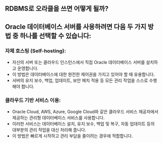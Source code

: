 ## RDBMS로 오라클을 쓰면 어떻게 될까?




## Oracle 데이터베이스 서버를 사용하려면 다음 두 가지 방법 중 하나를 선택할 수 있습니다:

### 자체 호스팅 (Self-hosting):
- 자신의 서버 또는 클라우드 인스턴스에서 직접 Oracle 데이터베이스 서버를 설치하고 운영합니다.
- 이 방법은 데이터베이스에 대한 완전한 제어권을 가지고 있어야 할 때 유용합니다.
- 서버의 유지 보수, 백업, 업데이트, 보안 패치 적용 등 모든 관리 작업을 스스로 수행해야 합니다.

### 클라우드 기반 서비스 이용:
- Oracle Cloud, AWS, Azure, Google Cloud와 같은 클라우드 서비스 제공자에서 제공하는 관리형 데이터베이스 서비스를 사용합니다.
- 이러한 서비스는 데이터베이스 설치, 유지 보수, 백업 및 복구, 자동 업데이트 등의 대부분의 관리 작업을 대신 처리해 줍니다.
- 이 방법은 빠르게 시작하고 관리 부담을 줄이려는 경우에 적합합니다.
